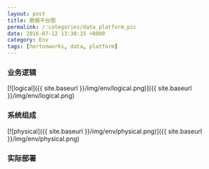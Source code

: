 ```yaml
---
layout: post
title: 数据平台图
permalink: /:categories/data_platform_pic
date: 2016-07-12 13:30:15 +0800
category: Env
tags: [hortonworks, data, platform]
---
```


### 业务逻辑

[![logical]({{ site.baseurl }}/img/env/logical.png)]({{ site.baseurl }}/img/env/logical.png)

### 系统组成

[![physical]({{ site.baseurl }}/img/env/physical.png)]({{ site.baseurl }}/img/env/physical.png)

### 实际部署
